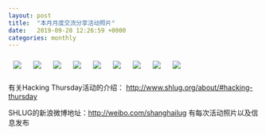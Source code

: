 ```yaml
---
layout: post
title:  "本月月度交流分享活动照片"
date:   2019-09-28 12:26:59 +0000
categories: monthly
---
```


[<img style='margin:10px;' src='/res2019q3/j928.monthly/j928_1408_2800+08.1920p.jpg'>](/res2019q3/j928.monthly/j928_1408_2800+08.JPG)
[<img style='margin:10px;' src='/res2019q3/j928.monthly/j928_1420_2000+08.1920p.jpg'>](/res2019q3/j928.monthly/j928_1420_2000+08.JPG)
[<img style='margin:10px;' src='/res2019q3/j928.monthly/j928_1422_5300+08.1920p.jpg'>](/res2019q3/j928.monthly/j928_1422_5300+08.JPG)
[<img style='margin:10px;' src='/res2019q3/j928.monthly/j928_1423_4500+08.1920p.jpg'>](/res2019q3/j928.monthly/j928_1423_4500+08.JPG)
[<img style='margin:10px;' src='/res2019q3/j928.monthly/j928_1434_3900+08.1920p.jpg'>](/res2019q3/j928.monthly/j928_1434_3900+08.JPG)
[<img style='margin:10px;' src='/res2019q3/j928.monthly/j928_1451_3600+08.1920p.jpg'>](/res2019q3/j928.monthly/j928_1451_3600+08.JPG)
[<img style='margin:10px;' src='/res2019q3/j928.monthly/j928_1612_0700+08.1920p.jpg'>](/res2019q3/j928.monthly/j928_1612_0700+08.JPG)
[<img style='margin:10px;' src='/res2019q3/j928.monthly/j928_1616_0000+08.1920p.jpg'>](/res2019q3/j928.monthly/j928_1616_0000+08.JPG)
[<img style='margin:10px;' src='/res2019q3/j928.monthly/j928_1629_5500+08.1920p.jpg'>](/res2019q3/j928.monthly/j928_1629_5500+08.JPG)

有关Hacking Thursday活动的介绍：
http://www.shlug.org/about/#hacking-thursday

SHLUG的新浪微博地址：http://weibo.com/shanghailug 有每次活动照片以及信息发布


